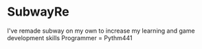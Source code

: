 # SubwayRe
I've remade subway on my own to increase my learning and game development skills
Programmer = Pythm441
